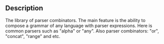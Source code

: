 ## Description
The library of parser combinators. The main feature is the ability to compose a grammar of any language with parser expressions.
Here is common parsers such as "alpha" or "any". Also parser combinators: "or", "concat", "range" and etc.
